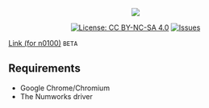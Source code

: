 <p align="center"><img src="https://github.com/Omega-Numworks/Omega-Design/blob/master/Omega-Installer.png" /></p>

<p align="center">
  <a href="https://creativecommons.org/licenses/by-nc-sa/4.0/"><img alt="License: CC BY-NC-SA 4.0" src="https://img.shields.io/badge/License-CC%20BY--NC--SA%204.0-lightgrey.svg?logo=creative%20commons&style=for-the-badge" /></a>
  <a href="https://github.com/Omega-Numworks/Online-Installer/issues"><img alt="Issues" src="https://img.shields.io/github/issues/Omega-Numworks/Online-Installer.svg?logo=git&style=for-the-badge" /></a>
</p>

[Link (for n0100)](https://omega-numworks.github.io/Online-Installer/n0100) `BETA`

## Requirements

* Google Chrome/Chromium
* The Numworks driver

<!--## Credits-->
